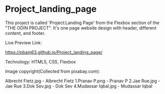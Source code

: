 # Project_landing_page

This project is called 'Project:Landing Page' from the Flexbox section of the "THE ODIN PROJECT". It's one page website design with header, different content, and footer.


Live Preview Link:

https://pbain63.github.io/Project_landing_page/

Technology: HTML5, CSS, Flexbox

Image copyright(Collected from pixabay.com):

Albrecht Fietz.jpg - Albrecht Fietz
1.Pranav P.png - Pranav P
2.Jae Rue.jpg - Jae Rue
3.Dok Sev.jpg - Dok Sev
4.Mudassar Iqbal.jpg - Mudassar Iqbal
